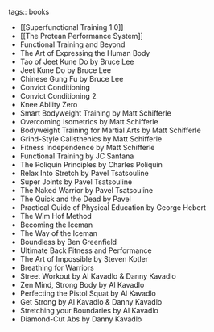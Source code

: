 tags:: books

- [[Superfunctional Training 1.0]]
- [[The Protean Performance System]]
- Functional Training and Beyond
- The Art of Expressing the Human Body
- Tao of Jeet Kune Do by Bruce Lee
- Jeet Kune Do by Bruce Lee
- Chinese Gung Fu by Bruce Lee
- Convict Conditioning
- Convict Conditioning 2
- Knee Ability Zero
- Smart Bodyweight Training by Matt Schifferle
- Overcoming Isometrics by Matt Schifferle
- Bodyweight Training for Martial Arts by Matt Schifferle
- Grind-Style Calisthenics by Matt Schifferle
- Fitness Independence by Matt Schifferle
- Functional Training by JC Santana
- The Poliquin Principles by Charles Poliquin
- Relax Into Stretch by Pavel Tsatsouline
- Super Joints by Pavel Tsatsouline
- The Naked Warrior by Pavel Tsatsouline
- The Quick and the Dead by Pavel
- Practical Guide of Physical Education by George Hebert
- The Wim Hof Method
- Becoming the Iceman
- The Way of the Iceman
- Boundless by Ben Greenfield
- Ultimate Back Fitness and Performance
- The Art of Impossible by Steven Kotler
- Breathing for Warriors
- Street Workout by Al Kavadlo & Danny Kavadlo
- Zen Mind, Strong Body by Al Kavadlo
- Perfecting the Pistol Squat by Al Kavadlo
- Get Strong by Al Kavadlo & Danny Kavadlo
- Stretching your Boundaries by Al Kavadlo
- Diamond-Cut Abs by Danny Kavadlo